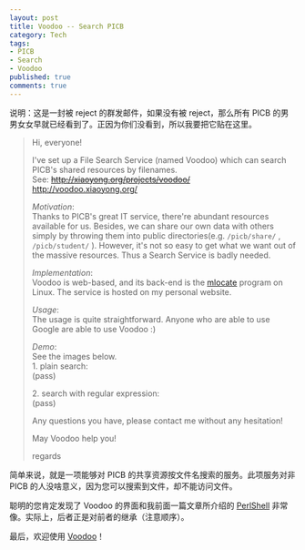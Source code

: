 ```yaml
---
layout: post
title: Voodoo -- Search PICB
category: Tech
tags:
- PICB
- Search
- Voodoo
published: true
comments: true
---
```


说明：这是一封被 reject 的群发邮件，如果没有被 reject，那么所有 PICB 的男男女女早就已经看到了。正因为你们没看到，所以我要把它贴在这里。

<!--more-->

> Hi, everyone!
> 
> I've set up a File Search Service (named Voodoo) which can search PICB's shared resources by filenames.<br>
> See: <del>http://xiaoyong.org/projects/voodoo/</del> <http://voodoo.xiaoyong.org/>
> 
> *Motivation*:<br>
> Thanks to PICB's great IT service, there're abundant resources available for us. Besides, we can share our own data with others simply by throwing them into public directories(e.g. `/picb/share/` , `/picb/student/` ). However, it's not so easy to get what we want out of the massive resources. Thus a Search Service is badly needed.
> 
> *Implementation*:<br>
> Voodoo is web-based, and its back-end is the [mlocate](https://fedorahosted.org/mlocate/) program on Linux. The service is hosted on my personal website.
> 
> *Usage*:<br>
> The usage is quite straightforward. Anyone who are able to use Google are able to use Voodoo :)
> 
> *Demo*:<br>
> See the images below.<br>
> 1\. plain search:<br>
> (pass)
> 
> 2\. search with regular expression:<br>
> (pass)
> 
> Any questions you have, please contact me without any hesitation!
> 
> May Voodoo help you!
> 
> regards

简单来说，就是一项能够对 PICB 的共享资源按文件名搜索的服务。此项服务对非 PICB 的人没啥意义，因为您可以搜索到文件，却不能访问文件。

聪明的您肯定发现了 Voodoo 的界面和我前面一篇文章所介绍的 [PerlShell](/Tech/2010/01/23/perlshell/) 非常像。实际上，后者正是对前者的继承（注意顺序）。

最后，欢迎使用 [Voodoo](http://voodoo.xiaoyong.org/)！
